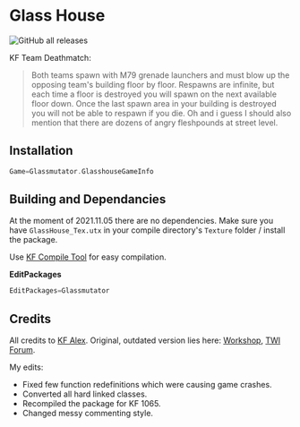 # Glass House

![GitHub all releases](https://img.shields.io/github/downloads/InsultingPros/Glassmutator/total)

KF Team Deathmatch:

> Both teams spawn with M79 grenade launchers and must blow up the opposing team's building floor by floor. Respawns are infinite, but each time a floor is destroyed you will spawn on the next available floor down. Once the last spawn area in your building is destroyed you will not be able to respawn if you die. Oh and i guess I should also mention that there are dozens of angry fleshpounds at street level.

## Installation

```cpp
Game=Glassmutator.GlasshouseGameInfo
```

## Building and Dependancies

At the moment of 2021.11.05 there are no dependencies. Make sure you have `GlassHouse_Tex.utx` in your compile directory's `Texture` folder / install the package.

Use [KF Compile Tool](https://github.com/InsultingPros/KFCompileTool) for easy compilation.

**EditPackages**

```cpp
EditPackages=Glassmutator
```

## Credits

All credits to [KF Alex](https://steamcommunity.com/profiles/76561197968508560). Original, outdated version lies here: [Workshop](https://steamcommunity.com/sharedfiles/filedetails/?id=98035013), [TWI Forum](https://forums.tripwireinteractive.com/index.php?threads/outskirts.79224/).

My edits:

- Fixed few function redefinitions which were causing game crashes.
- Converted all hard linked classes.
- Recompiled the package for KF 1065.
- Changed messy commenting style.
